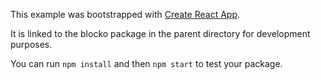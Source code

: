 This example was bootstrapped with [Create React App](https://github.com/facebook/create-react-app).

It is linked to the blocko package in the parent directory for development purposes.

You can run `npm install` and then `npm start` to test your package.
